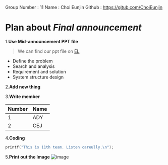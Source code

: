 Group Number : 11
Name : Choi Eunjin
Github : https://gitub.com/ChoiEunjin


# Plan about *Final announcement*

1.**Use Mid-announcement PPT file**
>We can find our ppt file on [EL](http://el.koreatech.ac.kr)
+ Define the problem
+ Search and analysis
+ Requirement and solution
+ System structure design

2.**Add new thing**

3.**Write member**

Number | Name
-------|------
1|ADY
2|CEJ

4.**Coding**
```C++
printf("This is 11th team. Listen careully.\n");
```

5.**Print out the Image**
![image]

[image]: http://www.lakecountyohio.gov/portals/41/presentations.jpg
